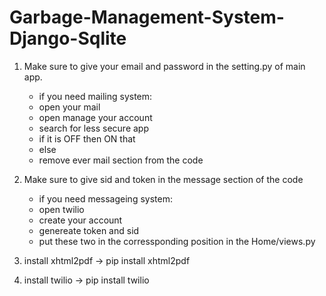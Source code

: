 # Garbage-Management-System-Django-Sqlite




1. Make sure to give your email and password in the setting.py of main app.
   - if you need mailing system:
    - open your mail
    - open manage your account 
    - search for less secure app
    - if it is OFF then ON that
    - else
    - remove ever mail section from the code 
    
2. Make sure to give sid and token in the message section of the code 
   - if you need messageing system:
    - open twilio
    - create your account
    - genereate token and sid
    - put these two in the corressponding position in the Home/views.py
    
3. install xhtml2pdf
   -> pip install xhtml2pdf
5. install twilio
   -> pip install twilio
